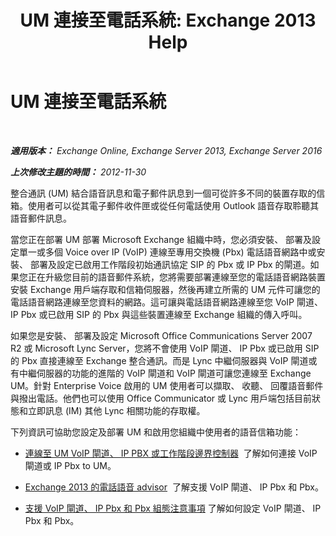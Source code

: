 ﻿---
title: 'UM 連接至電話系統: Exchange 2013 Help'
TOCTitle: UM 連接至電話系統
ms:assetid: 92c3e029-f732-4d6d-b147-2b3006d5f088
ms:mtpsurl: https://technet.microsoft.com/zh-tw/library/JJ673544(v=EXCHG.150)
ms:contentKeyID: 50554033
ms.date: 05/21/2018
mtps_version: v=EXCHG.150
ms.translationtype: MT
---

# UM 連接至電話系統

 

_**適用版本：** Exchange Online, Exchange Server 2013, Exchange Server 2016_

_**上次修改主題的時間：** 2012-11-30_

整合通訊 (UM) 結合語音訊息和電子郵件訊息到一個可從許多不同的裝置存取的信箱。使用者可以從其電子郵件收件匣或從任何電話使用 Outlook 語音存取聆聽其語音郵件訊息。

當您正在部署 UM 部署 Microsoft Exchange 組織中時，您必須安裝、 部署及設定單一或多個 Voice over IP (VoIP) 連線至專用交換機 (Pbx) 電話語音網路中或安裝、 部署及設定已啟用工作階段初始通訊協定 SIP 的 Pbx 或 IP Pbx 的閘道。如果您正在升級您目前的語音郵件系統，您將需要部署連線至您的電話語音網路裝置安裝 Exchange 用戶端存取和信箱伺服器，然後再建立所需的 UM 元件可讓您的電話語音網路連線至您資料的網路。這可讓與電話語音網路連線至您 VoIP 閘道、 IP Pbx 或已啟用 SIP 的 Pbx 與這些裝置連線至 Exchange 組織的傳入呼叫。

如果您是安裝、 部署及設定 Microsoft Office Communications Server 2007 R2 或 Microsoft Lync Server，您將不會使用 VoIP 閘道、 IP Pbx 或已啟用 SIP 的 Pbx 直接連線至 Exchange 整合通訊。而是 Lync 中繼伺服器與 VoIP 閘道或有中繼伺服器的功能的進階的 VoIP 閘道和 VoIP 閘道可讓您連線至 Exchange UM。針對 Enterprise Voice 啟用的 UM 使用者可以擷取、 收聽、 回覆語音郵件與撥出電話。他們也可以使用 Office Communicator 或 Lync 用戶端包括目前狀態和立即訊息 (IM) 其他 Lync 相關功能的存取權。

下列資訊可協助您設定及部署 UM 和啟用您組織中使用者的語音信箱功能：

  - [連線至 UM VoIP 閘道、 IP PBX 或工作階段邊界控制器](connect-a-voip-gateway-ip-pbx-or-session-border-controller-to-um-exchange-2013-help.md)  了解如何連接 VoIP 閘道或 IP Pbx to UM。

  - [Exchange 2013 的電話語音 advisor](https://docs.microsoft.com/zh-tw/exchange/voice-mail-unified-messaging/telephone-system-integration-with-um/telephony-advisor-for-exchange-2013)  了解支援 VoIP 閘道、 IP Pbx 和 Pbx。

  - [支援 VoIP 閘道、 IP Pbx 和 Pbx 組態注意事項](https://docs.microsoft.com/zh-tw/exchange/voice-mail-unified-messaging/telephone-system-integration-with-um/configuration-notes-for-voip-gateways) 了解如何設定 VoIP 閘道、 IP Pbx 和 Pbx。

